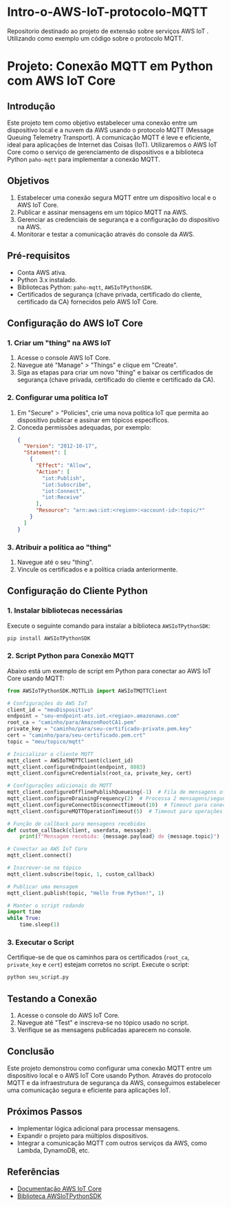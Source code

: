 # Intro-o-AWS-IoT-protocolo-MQTT
Repositorio destinado ao projeto de extensão sobre serviços AWS IoT . Utilizando como exemplo um código sobre o protocolo MQTT.

# Projeto: Conexão MQTT em Python com AWS IoT Core

## Introdução

Este projeto tem como objetivo estabelecer uma conexão entre um dispositivo local e a nuvem da AWS usando o protocolo MQTT (Message Queuing Telemetry Transport). A comunicação MQTT é leve e eficiente, ideal para aplicações de Internet das Coisas (IoT). Utilizaremos o AWS IoT Core como o serviço de gerenciamento de dispositivos e a biblioteca Python `paho-mqtt` para implementar a conexão MQTT.

## Objetivos

1. Estabelecer uma conexão segura MQTT entre um dispositivo local e o AWS IoT Core.
2. Publicar e assinar mensagens em um tópico MQTT na AWS.
3. Gerenciar as credenciais de segurança e a configuração do dispositivo na AWS.
4. Monitorar e testar a comunicação através do console da AWS.

## Pré-requisitos

- Conta AWS ativa.
- Python 3.x instalado.
- Bibliotecas Python: `paho-mqtt`, `AWSIoTPythonSDK`.
- Certificados de segurança (chave privada, certificado do cliente, certificado da CA) fornecidos pelo AWS IoT Core.

## Configuração do AWS IoT Core

### 1. Criar um "thing" na AWS IoT

1. Acesse o console AWS IoT Core.
2. Navegue até "Manage" > "Things" e clique em "Create".
3. Siga as etapas para criar um novo "thing" e baixar os certificados de segurança (chave privada, certificado do cliente e certificado da CA). 

### 2. Configurar uma política IoT

1. Em "Secure" > "Policies", crie uma nova política IoT que permita ao dispositivo publicar e assinar em tópicos específicos.
2. Conceda permissões adequadas, por exemplo:
    ```json
    {
      "Version": "2012-10-17",
      "Statement": [
        {
          "Effect": "Allow",
          "Action": [
            "iot:Publish",
            "iot:Subscribe",
            "iot:Connect",
            "iot:Receive"
          ],
          "Resource": "arn:aws:iot:<region>:<account-id>:topic/*"
        }
      ]
    }
    ```

### 3. Atribuir a política ao "thing"

1. Navegue até o seu "thing".
2. Vincule os certificados e a política criada anteriormente.

## Configuração do Cliente Python

### 1. Instalar bibliotecas necessárias

Execute o seguinte comando para instalar a biblioteca `AWSIoTPythonSDK`:

```bash
pip install AWSIoTPythonSDK
```

### 2. Script Python para Conexão MQTT

Abaixo está um exemplo de script em Python para conectar ao AWS IoT Core usando MQTT:

```python
from AWSIoTPythonSDK.MQTTLib import AWSIoTMQTTClient

# Configurações do AWS IoT
client_id = "meuDispositivo"
endpoint = "seu-endpoint-ats.iot.<regiao>.amazonaws.com"
root_ca = "caminho/para/AmazonRootCA1.pem"
private_key = "caminho/para/seu-certificado-private.pem.key"
cert = "caminho/para/seu-certificado.pem.crt"
topic = "meu/topico/mqtt"

# Inicializar o cliente MQTT
mqtt_client = AWSIoTMQTTClient(client_id)
mqtt_client.configureEndpoint(endpoint, 8883)
mqtt_client.configureCredentials(root_ca, private_key, cert)

# Configurações adicionais do MQTT
mqtt_client.configureOfflinePublishQueueing(-1)  # Fila de mensagens offline ilimitada
mqtt_client.configureDrainingFrequency(2)  # Processa 2 mensagens/segundo ao reconectar
mqtt_client.configureConnectDisconnectTimeout(10)  # Timeout para conectar/desconectar
mqtt_client.configureMQTTOperationTimeout(5)  # Timeout para operações MQTT (publicar, assinar, etc.)

# Função de callback para mensagens recebidas
def custom_callback(client, userdata, message):
    print(f"Mensagem recebida: {message.payload} de {message.topic}")

# Conectar ao AWS IoT Core
mqtt_client.connect()

# Inscrever-se no tópico
mqtt_client.subscribe(topic, 1, custom_callback)

# Publicar uma mensagem
mqtt_client.publish(topic, "Hello from Python!", 1)

# Manter o script rodando
import time
while True:
    time.sleep(1)
```

### 3. Executar o Script

Certifique-se de que os caminhos para os certificados (`root_ca`, `private_key` e `cert`) estejam corretos no script. Execute o script:

```bash
python seu_script.py
```

## Testando a Conexão

1. Acesse o console do AWS IoT Core.
2. Navegue até "Test" e inscreva-se no tópico usado no script.
3. Verifique se as mensagens publicadas aparecem no console.

## Conclusão

Este projeto demonstrou como configurar uma conexão MQTT entre um dispositivo local e o AWS IoT Core usando Python. Através do protocolo MQTT e da infraestrutura de segurança da AWS, conseguimos estabelecer uma comunicação segura e eficiente para aplicações IoT.

## Próximos Passos

- Implementar lógica adicional para processar mensagens.
- Expandir o projeto para múltiplos dispositivos.
- Integrar a comunicação MQTT com outros serviços da AWS, como Lambda, DynamoDB, etc.

## Referências

- [Documentação AWS IoT Core](https://docs.aws.amazon.com/iot/latest/developerguide/what-is-aws-iot.html)
- [Biblioteca AWSIoTPythonSDK](https://github.com/aws/aws-iot-device-sdk-python)
